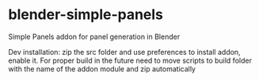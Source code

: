 # blender-simple-panels
Simple Panels addon for panel generation in Blender

Dev installation: zip the src folder and use preferences to install addon, enable it. For proper build in the future need to move scripts to build folder with the name of the addon module and zip automatically